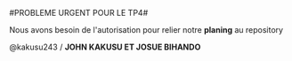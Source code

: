 #PROBLEME URGENT POUR LE TP4#

Nous avons besoin de l'autorisation pour relier notre __planing__ au repository 

@kakusu243 / **JOHN KAKUSU ET JOSUE BIHANDO**
